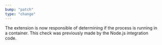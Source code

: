 ```yaml
---
bump: "patch"
type: "change"
---
```


The extension is now responsible of determining if the process is running in a container. This check
was previously made by the Node.js integration code.
